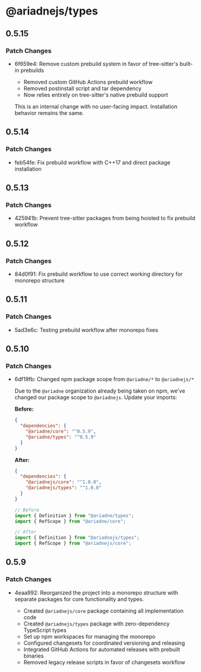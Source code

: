 # @ariadnejs/types

## 0.5.15

### Patch Changes

- 6f659e4: Remove custom prebuild system in favor of tree-sitter's built-in prebuilds

  - Removed custom GitHub Actions prebuild workflow
  - Removed postinstall script and tar dependency
  - Now relies entirely on tree-sitter's native prebuild support

  This is an internal change with no user-facing impact. Installation behavior remains the same.

## 0.5.14

### Patch Changes

- feb54fe: Fix prebuild workflow with C++17 and direct package installation

## 0.5.13

### Patch Changes

- 425941b: Prevent tree-sitter packages from being hoisted to fix prebuild workflow

## 0.5.12

### Patch Changes

- 84d0f91: Fix prebuild workflow to use correct working directory for monorepo structure

## 0.5.11

### Patch Changes

- 5ad3e6c: Testing prebuild workflow after monorepo fixes

## 0.5.10

### Patch Changes

- 6df19fb: Changed npm package scope from `@ariadne/*` to `@ariadnejs/*`

  Due to the `@ariadne` organization already being taken on npm, we've changed our package scope to `@ariadnejs`. Update your imports:

  **Before:**

  ```json
  {
    "dependencies": {
      "@ariadne/core": "^0.5.9",
      "@ariadne/types": "^0.5.9"
    }
  }
  ```

  **After:**

  ```json
  {
    "dependencies": {
      "@ariadnejs/core": "^1.0.0",
      "@ariadnejs/types": "^1.0.0"
    }
  }
  ```

  ```typescript
  // Before
  import { Definition } from "@ariadne/types";
  import { RefScope } from "@ariadne/core";

  // After
  import { Definition } from "@ariadnejs/types";
  import { RefScope } from "@ariadnejs/core";
  ```

## 0.5.9

### Patch Changes

- 4eaa992: Reorganized the project into a monorepo structure with separate packages for core functionality and types.

  - Created `@ariadnejs/core` package containing all implementation code
  - Created `@ariadnejs/types` package with zero-dependency TypeScript types
  - Set up npm workspaces for managing the monorepo
  - Configured changesets for coordinated versioning and releasing
  - Integrated GitHub Actions for automated releases with prebuilt binaries
  - Removed legacy release scripts in favor of changesets workflow
